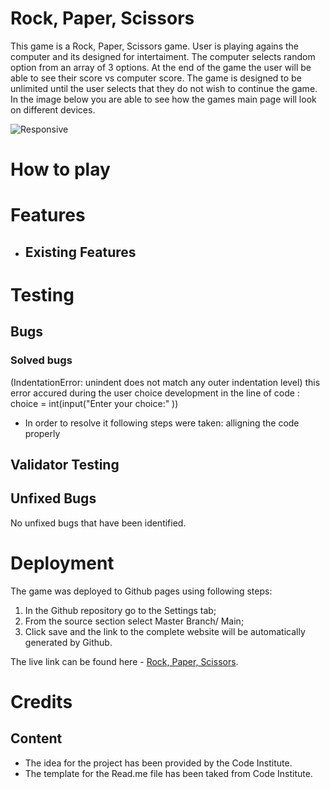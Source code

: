 # Rock, Paper, Scissors

This game is a Rock, Paper, Scissors game. User is playing agains the computer and its designed for intertaiment. The computer selects random option from an array of 3 options. 
At the end of the game the user will be able to see their score vs computer score. The game is designed to be unlimited until the user selects that they do not wish to continue the game.
In the image below you are able to see how the games main page will look on different devices. 

![Responsive](/assets/images/Responsive.jpg)

# How to play

# Features

- ## Existing Features

# Testing

 ## Bugs 

 ### Solved bugs
 (IndentationError: unindent does not match any outer indentation level) this error accured during the user choice development in the line of code : choice = int(input("Enter your choice:" ))
 - In order to resolve it following steps were taken:
    alligning the code properly 



## Validator Testing 


## Unfixed Bugs

No unfixed bugs that have been identified. 

# Deployment 

The game was deployed to Github pages using following steps:
1. In the Github repository go to the Settings tab;
2. From the source section select Master Branch/ Main;
3. Click save and the link to the complete website will be automatically generated by Github.

The live link can be found here - [Rock, Paper, Scissors](https://aslavinska.github.io/).

# Credits

## Content
- The idea for the project has been provided by the Code Institute.  
- The template for the Read.me file has been taked from Code Institute. 
